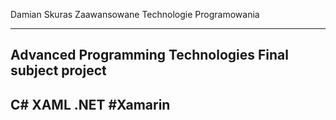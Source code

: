 Damian Skuras Zaawansowane Technologie Programowania 




-----------------------------------------------------
Advanced Programming Technologies
Final subject project
-----------------------------------------------------
C# XAML .NET #Xamarin
-----------------------------------------------------
